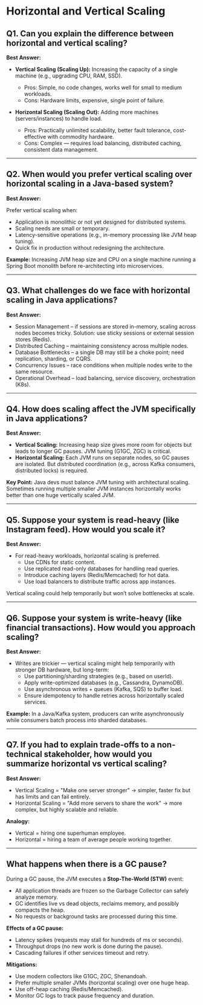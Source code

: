 # Horizontal and Vertical Scaling

## Q1. Can you explain the difference between horizontal and vertical scaling?

**Best Answer:**

- **Vertical Scaling (Scaling Up):** Increasing the capacity of a single machine (e.g., upgrading CPU, RAM, SSD).  
  - Pros: Simple, no code changes, works well for small to medium workloads.  
  - Cons: Hardware limits, expensive, single point of failure.  

- **Horizontal Scaling (Scaling Out):** Adding more machines (servers/instances) to handle load.  
  - Pros: Practically unlimited scalability, better fault tolerance, cost-effective with commodity hardware.  
  - Cons: Complex — requires load balancing, distributed caching, consistent data management.  

---

## Q2. When would you prefer vertical scaling over horizontal scaling in a Java-based system?

**Best Answer:**

Prefer vertical scaling when:  
- Application is monolithic or not yet designed for distributed systems.  
- Scaling needs are small or temporary.  
- Latency-sensitive operations (e.g., in-memory processing like JVM heap tuning).  
- Quick fix in production without redesigning the architecture.  

**Example:** Increasing JVM heap size and CPU on a single machine running a Spring Boot monolith before re-architecting into microservices.  

---

## Q3. What challenges do we face with horizontal scaling in Java applications?

**Best Answer:**  
- Session Management – if sessions are stored in-memory, scaling across nodes becomes tricky. Solution: use sticky sessions or external session stores (Redis).  
- Distributed Caching – maintaining consistency across multiple nodes.  
- Database Bottlenecks – a single DB may still be a choke point; need replication, sharding, or CQRS.  
- Concurrency Issues – race conditions when multiple nodes write to the same resource.  
- Operational Overhead – load balancing, service discovery, orchestration (K8s).  

---

## Q4. How does scaling affect the JVM specifically in Java applications?

**Best Answer:**  
- **Vertical Scaling:** Increasing heap size gives more room for objects but leads to longer GC pauses. JVM tuning (G1GC, ZGC) is critical.  
- **Horizontal Scaling:** Each JVM runs on separate nodes, so GC pauses are isolated. But distributed coordination (e.g., across Kafka consumers, distributed locks) is required.  

**Key Point:** Java devs must balance JVM tuning with architectural scaling. Sometimes running multiple smaller JVM instances horizontally works better than one huge vertically scaled JVM.  

---

## Q5. Suppose your system is read-heavy (like Instagram feed). How would you scale it?

**Best Answer:**  
- For read-heavy workloads, horizontal scaling is preferred.  
  - Use CDNs for static content.  
  - Use replicated read-only databases for handling read queries.  
  - Introduce caching layers (Redis/Memcached) for hot data.  
  - Use load balancers to distribute traffic across app instances.  

Vertical scaling could help temporarily but won’t solve bottlenecks at scale.  

---

## Q6. Suppose your system is write-heavy (like financial transactions). How would you approach scaling?

**Best Answer:**  
- Writes are trickier — vertical scaling might help temporarily with stronger DB hardware, but long-term:  
  - Use partitioning/sharding strategies (e.g., based on userId).  
  - Apply write-optimized databases (e.g., Cassandra, DynamoDB).  
  - Use asynchronous writes + queues (Kafka, SQS) to buffer load.  
  - Ensure idempotency to handle retries across horizontally scaled services.  

**Example:** In a Java/Kafka system, producers can write asynchronously while consumers batch process into sharded databases.  

---

## Q7. If you had to explain trade-offs to a non-technical stakeholder, how would you summarize horizontal vs vertical scaling?

**Best Answer:**  
- Vertical Scaling = "Make one server stronger" → simpler, faster fix but has limits and can fail entirely.  
- Horizontal Scaling = "Add more servers to share the work" → more complex, but highly scalable and reliable.  

**Analogy:**  
- Vertical = hiring one superhuman employee.  
- Horizontal = hiring a team of average people working together.  

---

## What happens when there is a GC pause?

During a GC pause, the JVM executes a **Stop-The-World (STW)** event:  
- All application threads are frozen so the Garbage Collector can safely analyze memory.  
- GC identifies live vs dead objects, reclaims memory, and possibly compacts the heap.  
- No requests or background tasks are processed during this time.  

**Effects of a GC pause:**  
- Latency spikes (requests may stall for hundreds of ms or seconds).  
- Throughput drops (no new work is done during the pause).  
- Cascading failures if other services timeout and retry.  

**Mitigations:**  
- Use modern collectors like G1GC, ZGC, Shenandoah.  
- Prefer multiple smaller JVMs (horizontal scaling) over one huge heap.  
- Use off-heap caching (Redis/Memcached).  
- Monitor GC logs to track pause frequency and duration.  
